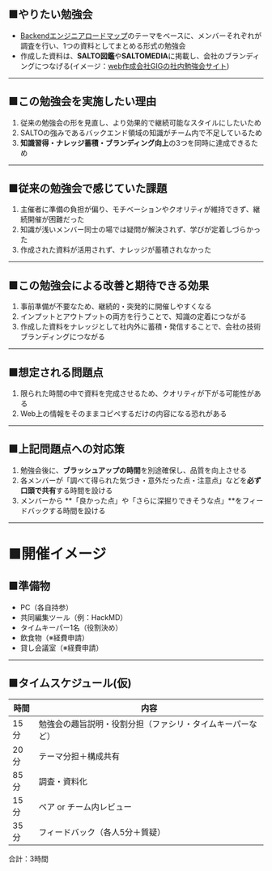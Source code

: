 ## ■やりたい勉強会

- [Backendエンジニアロードマップ](https://roadmap.sh/backend?fl=1)のテーマをベースに、メンバーそれぞれが調査を行い、1つの資料としてまとめる形式の勉強会
- 作成した資料は、**SALTO図鑑**や**SALTOMEDIA**に掲載し、会社のブランディングにつなげる(イメージ：[web作成会社GIGの社内勉強会サイト](https://giginc.co.jp/blog/study))

---
## ■この勉強会を実施したい理由

1. 従来の勉強会の形を見直し、より効果的で継続可能なスタイルにしたいため
2. SALTOの強みであるバックエンド領域の知識がチーム内で不足しているため
3. **知識習得・ナレッジ蓄積・ブランディング向上**の3つを同時に達成できるため

---
## ■従来の勉強会で感じていた課題

1. 主催者に準備の負担が偏り、モチベーションやクオリティが維持できず、継続開催が困難だった
2. 知識が浅いメンバー同士の場では疑問が解決されず、学びが定着しづらかった
3. 作成された資料が活用されず、ナレッジが蓄積されなかった

---
## ■この勉強会による改善と期待できる効果

1. 事前準備が不要なため、継続的・突発的に開催しやすくなる
2. インプットとアウトプットの両方を行うことで、知識の定着につながる
3. 作成した資料をナレッジとして社内外に蓄積・発信することで、会社の技術ブランディングにつながる

---
## ■想定される問題点

1. 限られた時間の中で資料を完成させるため、クオリティが下がる可能性がある
2. Web上の情報をそのままコピペするだけの内容になる恐れがある

---
## ■上記問題点への対応策

1. 勉強会後に、**ブラッシュアップの時間**を別途確保し、品質を向上させる
2. 各メンバーが「調べて得られた気づき・意外だった点・注意点」などを**必ず口頭で共有**する時間を設ける
3. メンバーから **「良かった点」や「さらに深掘りできそうな点」**をフィードバックする時間を設ける

---
# ■開催イメージ

## ■準備物
- PC（各自持参）
- 共同編集ツール（例：HackMD）
- タイムキーパー1名（役割決め）
- 飲食物（※経費申請）
- 貸し会議室（※経費申請）

---
## ■タイムスケジュール(仮)

| 時間  | 内容                            |
| --- | ----------------------------- |
| 15分 | 勉強会の趣旨説明・役割分担（ファシリ・タイムキーパーなど） |
| 20分 | テーマ分担＋構成共有                    |
| 85分 | 調査・資料化                        |
| 15分 | ペア or チーム内レビュー                |
| 35分 | フィードバック（各人5分＋質疑）              |

合計：3時間






